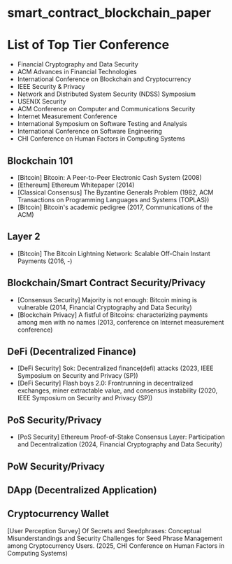 # smart_contract_blockchain_paper



# List of Top Tier Conference
+ Financial Cryptography and Data Security
+ ACM Advances in Financial Technologies
+ International Conference on Blockchain and Cryptocurrency
+ IEEE Security & Privacy
+ Network and Distributed System Security (NDSS) Symposium
+ USENIX Security
+ ACM Conference on Computer and Communications Security
+ Internet Measurement Conference
+ International Symposium on Software Testing and Analysis
+ International Conference on Software Engineering
+ CHI Conference on Human Factors in Computing Systems

## Blockchain 101
+ [Bitcoin] Bitcoin: A Peer-to-Peer Electronic Cash System (2008)
+ [Ethereum] Ethereum Whitepaper (2014)
+ [Classical Consensus] The Byzantine Generals Problem (1982, ACM Transactions on Programming Languages and Systems (TOPLAS))
+ [Bitcoin] Bitcoin's academic pedigree (2017, Communications of the ACM)

## Layer 2
+ [Bitcoin] The Bitcoin Lightning Network: Scalable Off-Chain Instant Payments (2016, -)

## Blockchain/Smart Contract Security/Privacy
+ [Consensus Security] Majority is not enough: Bitcoin mining is vulnerable (2014, Financial Cryptography and Data Security)
+ [Blockchain Privacy] A fistful of Bitcoins:  characterizing payments among men with no names (2013, conference on Internet measurement conference)


## DeFi (Decentralized Finance)
+ [DeFi Security] Sok: Decentralized finance(defi) attacks (2023, IEEE Symposium on Security and Privacy (SP))
+ [DeFi Security] Flash boys 2.0: Frontrunning in decentralized exchanges, miner extractable value, and consensus instability (2020, IEEE Symposium on Security and Privacy (SP))

## PoS Security/Privacy
+ [PoS Security] Ethereum Proof-of-Stake Consensus Layer: Participation and Decentralization (2024, Financial Cryptography and Data  Security)


## PoW Security/Privacy

## DApp (Decentralized Application)


## Cryptocurrency Wallet
[User Perception Survey] Of Secrets and Seedphrases: Conceptual Misunderstandings and Security Challenges for Seed Phrase Management among Cryptocurrency Users. (2025, CHI Conference on Human Factors in Computing Systems)
